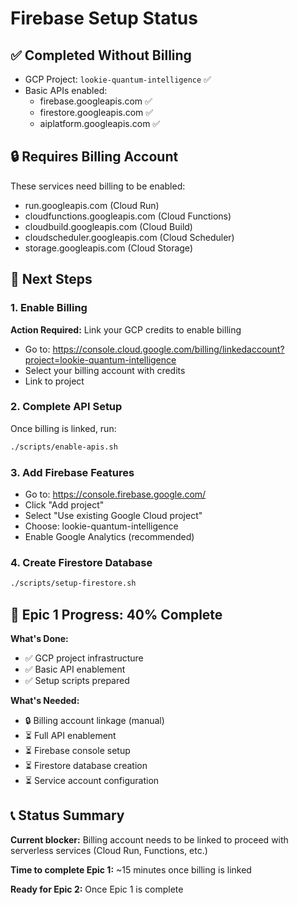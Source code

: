 # Firebase Setup Status

## ✅ Completed Without Billing

- GCP Project: `lookie-quantum-intelligence` ✅
- Basic APIs enabled:
  - firebase.googleapis.com ✅
  - firestore.googleapis.com ✅ 
  - aiplatform.googleapis.com ✅

## 🔒 Requires Billing Account

These services need billing to be enabled:
- run.googleapis.com (Cloud Run)
- cloudfunctions.googleapis.com (Cloud Functions)
- cloudbuild.googleapis.com (Cloud Build)
- cloudscheduler.googleapis.com (Cloud Scheduler)
- storage.googleapis.com (Cloud Storage)

## 🚀 Next Steps

### 1. Enable Billing
**Action Required:** Link your GCP credits to enable billing
- Go to: https://console.cloud.google.com/billing/linkedaccount?project=lookie-quantum-intelligence
- Select your billing account with credits
- Link to project

### 2. Complete API Setup
Once billing is linked, run:
```bash
./scripts/enable-apis.sh
```

### 3. Add Firebase Features
- Go to: https://console.firebase.google.com/
- Click "Add project"
- Select "Use existing Google Cloud project"
- Choose: lookie-quantum-intelligence
- Enable Google Analytics (recommended)

### 4. Create Firestore Database
```bash
./scripts/setup-firestore.sh
```

## 🎯 Epic 1 Progress: 40% Complete

**What's Done:**
- ✅ GCP project infrastructure
- ✅ Basic API enablement 
- ✅ Setup scripts prepared

**What's Needed:**
- 🔒 Billing account linkage (manual)
- ⏳ Full API enablement
- ⏳ Firebase console setup
- ⏳ Firestore database creation
- ⏳ Service account configuration

## 📞 Status Summary

**Current blocker:** Billing account needs to be linked to proceed with serverless services (Cloud Run, Functions, etc.)

**Time to complete Epic 1:** ~15 minutes once billing is linked

**Ready for Epic 2:** Once Epic 1 is complete